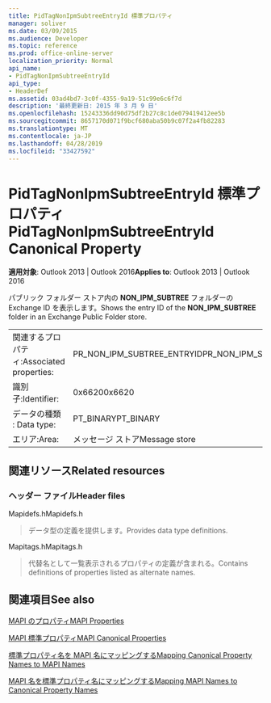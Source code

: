 ```yaml
---
title: PidTagNonIpmSubtreeEntryId 標準プロパティ
manager: soliver
ms.date: 03/09/2015
ms.audience: Developer
ms.topic: reference
ms.prod: office-online-server
localization_priority: Normal
api_name:
- PidTagNonIpmSubtreeEntryId
api_type:
- HeaderDef
ms.assetid: 03ad4bd7-3c0f-4355-9a19-51c99e6c6f7d
description: '最終更新日: 2015 年 3 月 9 日'
ms.openlocfilehash: 15243336dd90d75df2b27c8c1de079419412ee5b
ms.sourcegitcommit: 8657170d071f9bcf680aba50b9c07f2a4fb82283
ms.translationtype: MT
ms.contentlocale: ja-JP
ms.lasthandoff: 04/28/2019
ms.locfileid: "33427592"
---
```

# <a name="pidtagnonipmsubtreeentryid-canonical-property"></a><span data-ttu-id="1e375-103">PidTagNonIpmSubtreeEntryId 標準プロパティ</span><span class="sxs-lookup"><span data-stu-id="1e375-103">PidTagNonIpmSubtreeEntryId Canonical Property</span></span>

  
  
<span data-ttu-id="1e375-104">**適用対象**: Outlook 2013 | Outlook 2016</span><span class="sxs-lookup"><span data-stu-id="1e375-104">**Applies to**: Outlook 2013 | Outlook 2016</span></span> 
  
<span data-ttu-id="1e375-105">パブリック フォルダー ストア内の **NON_IPM_SUBTREE** フォルダーのExchange ID を表示します。</span><span class="sxs-lookup"><span data-stu-id="1e375-105">Shows the entry ID of the **NON_IPM_SUBTREE** folder in an Exchange Public Folder store.</span></span> 
  
|||
|:-----|:-----|
|<span data-ttu-id="1e375-106">関連するプロパティ:</span><span class="sxs-lookup"><span data-stu-id="1e375-106">Associated properties:</span></span>  <br/> |<span data-ttu-id="1e375-107">PR_NON_IPM_SUBTREE_ENTRYID</span><span class="sxs-lookup"><span data-stu-id="1e375-107">PR_NON_IPM_SUBTREE_ENTRYID</span></span>  <br/> |
|<span data-ttu-id="1e375-108">識別子:</span><span class="sxs-lookup"><span data-stu-id="1e375-108">Identifier:</span></span>  <br/> |<span data-ttu-id="1e375-109">0x6620</span><span class="sxs-lookup"><span data-stu-id="1e375-109">0x6620</span></span>  <br/> |
|<span data-ttu-id="1e375-110">データの種類 : </span><span class="sxs-lookup"><span data-stu-id="1e375-110">Data type:</span></span>  <br/> |<span data-ttu-id="1e375-111">PT_BINARY</span><span class="sxs-lookup"><span data-stu-id="1e375-111">PT_BINARY</span></span>  <br/> |
|<span data-ttu-id="1e375-112">エリア:</span><span class="sxs-lookup"><span data-stu-id="1e375-112">Area:</span></span>  <br/> |<span data-ttu-id="1e375-113">メッセージ ストア</span><span class="sxs-lookup"><span data-stu-id="1e375-113">Message store</span></span>  <br/> |
   
## <a name="related-resources"></a><span data-ttu-id="1e375-114">関連リソース</span><span class="sxs-lookup"><span data-stu-id="1e375-114">Related resources</span></span>

### <a name="header-files"></a><span data-ttu-id="1e375-115">ヘッダー ファイル</span><span class="sxs-lookup"><span data-stu-id="1e375-115">Header files</span></span>

<span data-ttu-id="1e375-116">Mapidefs.h</span><span class="sxs-lookup"><span data-stu-id="1e375-116">Mapidefs.h</span></span>
  
> <span data-ttu-id="1e375-117">データ型の定義を提供します。</span><span class="sxs-lookup"><span data-stu-id="1e375-117">Provides data type definitions.</span></span>
    
<span data-ttu-id="1e375-118">Mapitags.h</span><span class="sxs-lookup"><span data-stu-id="1e375-118">Mapitags.h</span></span>
  
> <span data-ttu-id="1e375-119">代替名として一覧表示されるプロパティの定義が含まれる。</span><span class="sxs-lookup"><span data-stu-id="1e375-119">Contains definitions of properties listed as alternate names.</span></span>
    
## <a name="see-also"></a><span data-ttu-id="1e375-120">関連項目</span><span class="sxs-lookup"><span data-stu-id="1e375-120">See also</span></span>



[<span data-ttu-id="1e375-121">MAPI のプロパティ</span><span class="sxs-lookup"><span data-stu-id="1e375-121">MAPI Properties</span></span>](mapi-properties.md)
  
[<span data-ttu-id="1e375-122">MAPI 標準プロパティ</span><span class="sxs-lookup"><span data-stu-id="1e375-122">MAPI Canonical Properties</span></span>](mapi-canonical-properties.md)
  
[<span data-ttu-id="1e375-123">標準プロパティ名を MAPI 名にマッピングする</span><span class="sxs-lookup"><span data-stu-id="1e375-123">Mapping Canonical Property Names to MAPI Names</span></span>](mapping-canonical-property-names-to-mapi-names.md)
  
[<span data-ttu-id="1e375-124">MAPI 名を標準プロパティ名にマッピングする</span><span class="sxs-lookup"><span data-stu-id="1e375-124">Mapping MAPI Names to Canonical Property Names</span></span>](mapping-mapi-names-to-canonical-property-names.md)


